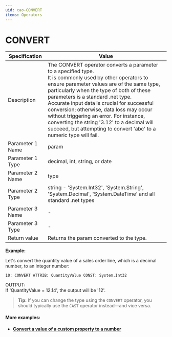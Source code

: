 ```yaml
---
uid: cao-CONVERT
items: Operators
---
```


# CONVERT 

| Specification    | Value                                                        |
| ---------------- | ------------------------------------------------------------ |
| Description      | The CONVERT operator converts a parameter to a specified type. <br>It is commonly used by other operators to ensure parameter values are of the same type, particularly when the type of both of these parameters is a standard .net type. <br> Accurate input data is crucial for successful conversion; otherwise, data loss may occur without triggering an error. For instance, converting the string '3.12' to a decimal will succeed, but attempting to convert 'abc' to a numeric type will fail. |
| Parameter 1 Name | param                                                        |
| Parameter 1 Type | decimal, int, string, or date                                 |
| Parameter 2 Name | type                                                         |
| Parameter 2 Type | string - 'System.Int32', 'System.String', 'System.Decimal', 'System.DateTime' and all standard .net types |
| Parameter 3 Name | -                                                            |
| Parameter 3 Type | -                                                            |
| Return value     | Returns the param converted to the type.                     |


**Example:**

Let's convert the quantity value of a sales order line, which is a decimal number, to an integer number:

```
10: CONVERT ATTRIB: QuantityValue CONST: System.Int32                  
```
OUTPUT: <br> If 'QuantityValue = 12.14', the output will be '12'.


> **Tip:** If you can change the type using the `CONVERT` operator, you should typically use the `CAST` operator instead—and vice versa.

#### More examples:

- **[Convert a value of a custom property to a number](../examples/convert-property-to-number.md)**

